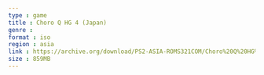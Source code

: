 ```yaml
---
type : game
title : Choro Q HG 4 (Japan)
genre : 
format : iso
region : asia
link : https://archive.org/download/PS2-ASIA-ROMS321COM/Choro%20Q%20HG%204%20%28Japan%29.7z
size : 859MB
---
```

